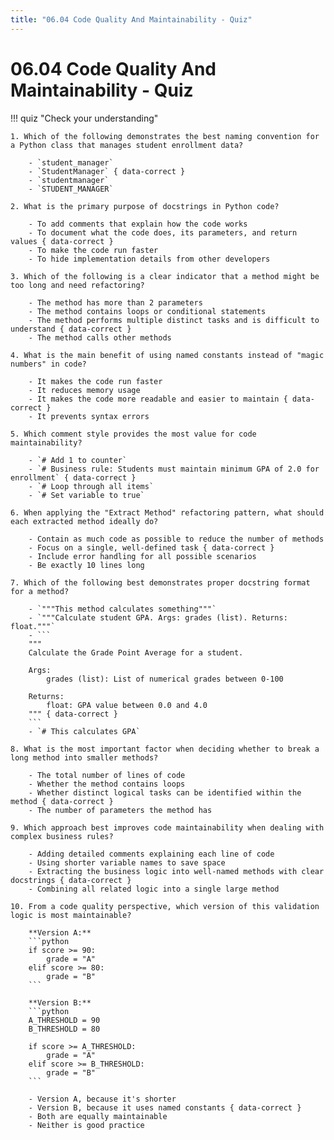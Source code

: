 ```yaml
---
title: "06.04 Code Quality And Maintainability - Quiz"
---
```


# 06.04 Code Quality And Maintainability - Quiz

!!! quiz "Check your understanding"

    1. Which of the following demonstrates the best naming convention for a Python class that manages student enrollment data?

        - `student_manager`
        - `StudentManager` { data-correct }
        - `studentmanager`
        - `STUDENT_MANAGER`

    2. What is the primary purpose of docstrings in Python code?

        - To add comments that explain how the code works
        - To document what the code does, its parameters, and return values { data-correct }
        - To make the code run faster
        - To hide implementation details from other developers

    3. Which of the following is a clear indicator that a method might be too long and need refactoring?

        - The method has more than 2 parameters
        - The method contains loops or conditional statements
        - The method performs multiple distinct tasks and is difficult to understand { data-correct }
        - The method calls other methods

    4. What is the main benefit of using named constants instead of "magic numbers" in code?

        - It makes the code run faster
        - It reduces memory usage
        - It makes the code more readable and easier to maintain { data-correct }
        - It prevents syntax errors

    5. Which comment style provides the most value for code maintainability?

        - `# Add 1 to counter`
        - `# Business rule: Students must maintain minimum GPA of 2.0 for enrollment` { data-correct }
        - `# Loop through all items`
        - `# Set variable to true`

    6. When applying the "Extract Method" refactoring pattern, what should each extracted method ideally do?

        - Contain as much code as possible to reduce the number of methods
        - Focus on a single, well-defined task { data-correct }
        - Include error handling for all possible scenarios
        - Be exactly 10 lines long

    7. Which of the following best demonstrates proper docstring format for a method?

        - `"""This method calculates something"""`
        - `"""Calculate student GPA. Args: grades (list). Returns: float."""`
        - ```
        """
        Calculate the Grade Point Average for a student.

        Args:
            grades (list): List of numerical grades between 0-100

        Returns:
            float: GPA value between 0.0 and 4.0
        """ { data-correct }
        ```
        - `# This calculates GPA`

    8. What is the most important factor when deciding whether to break a long method into smaller methods?

        - The total number of lines of code
        - Whether the method contains loops
        - Whether distinct logical tasks can be identified within the method { data-correct }
        - The number of parameters the method has

    9. Which approach best improves code maintainability when dealing with complex business rules?

        - Adding detailed comments explaining each line of code
        - Using shorter variable names to save space
        - Extracting the business logic into well-named methods with clear docstrings { data-correct }
        - Combining all related logic into a single large method

    10. From a code quality perspective, which version of this validation logic is most maintainable?

        **Version A:**
        ```python
        if score >= 90:
            grade = "A"
        elif score >= 80:
            grade = "B"
        ```

        **Version B:**
        ```python
        A_THRESHOLD = 90
        B_THRESHOLD = 80

        if score >= A_THRESHOLD:
            grade = "A"
        elif score >= B_THRESHOLD:
            grade = "B"
        ```

        - Version A, because it's shorter
        - Version B, because it uses named constants { data-correct }
        - Both are equally maintainable
        - Neither is good practice
